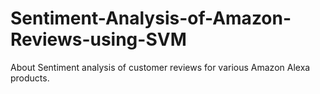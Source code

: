# Sentiment-Analysis-of-Amazon-Reviews-using-SVM
About Sentiment analysis of customer reviews for various Amazon Alexa products.
